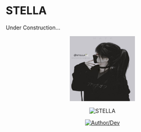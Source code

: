 # STELLA

Under Construction...
<div align="center">
  <img border-radius: 15px src="https://github.com/riz4d/stella/blob/main/stella-req/stella.jpg" width="170" height="170"/>
  <p align="center">
<a><img title="STELLA" src="https://img.shields.io/badge/STELLA-rizad/stella?color=black&style=for-the-badge&logo=stella"></a>
</p>
  <p align="center">
<a href="https://github.com/riz4d"><img title="Author/Dev" src="https://img.shields.io/badge/Author/Dev-rizad/stella?color=black&style=for-the-badge&logo=github"></a>
</p>
</p>
